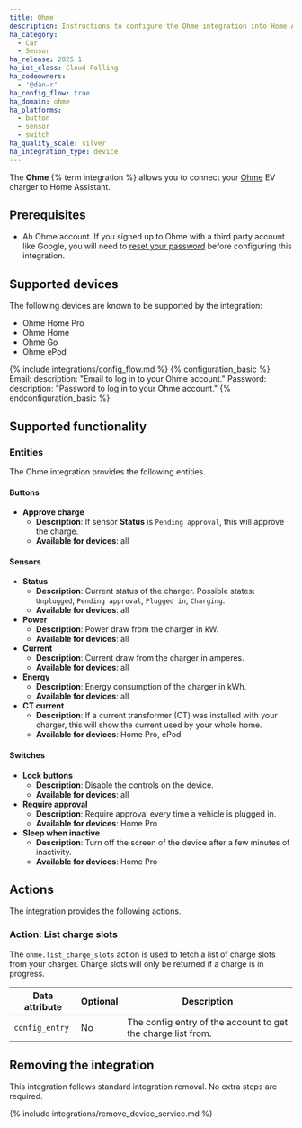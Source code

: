 ```yaml
---
title: Ohme
description: Instructions to configure the Ohme integration into Home Assistant.
ha_category:
  - Car
  - Sensor
ha_release: 2025.1
ha_iot_class: Cloud Polling
ha_codeowners:
  - '@dan-r'
ha_config_flow: true
ha_domain: ohme
ha_platforms:
  - button
  - sensor
  - switch
ha_quality_scale: silver
ha_integration_type: device
---
```


The **Ohme** {% term integration %} allows you to connect your [Ohme](https://ohme-ev.com/) EV charger to Home Assistant.


## Prerequisites

- Ah Ohme account. If you signed up to Ohme with a third party account like Google, you will need to [reset your password](https://api.ohme.io/fleet/index.html#/authentication/forgotten-password) before configuring this integration.


## Supported devices

The following devices are known to be supported by the integration:
- Ohme Home Pro
- Ohme Home
- Ohme Go
- Ohme ePod


{% include integrations/config_flow.md %}
{% configuration_basic %}
Email:
    description: "Email to log in to your Ohme account."
Password:
    description: "Password to log in to your Ohme account."
{% endconfiguration_basic %}


## Supported functionality

### Entities

The Ohme integration provides the following entities.

#### Buttons

- **Approve charge**
  - **Description**: If sensor **Status** is `Pending approval`, this will approve the charge.
  - **Available for devices**: all

#### Sensors

- **Status**
  - **Description**: Current status of the charger. Possible states: `Unplugged`, `Pending approval`, `Plugged in`, `Charging`.
  - **Available for devices**: all
- **Power**
  - **Description**: Power draw from the charger in kW.
  - **Available for devices**: all
- **Current**
  - **Description**: Current draw from the charger in amperes.
  - **Available for devices**: all
- **Energy**
  - **Description**: Energy consumption of the charger in kWh.
  - **Available for devices**: all
- **CT current**
  - **Description**: If a current transformer (CT) was installed with your charger, this will show the current used by your whole home.
  - **Available for devices**: Home Pro, ePod

#### Switches

- **Lock buttons**
  - **Description**: Disable the controls on the device.
  - **Available for devices**: all
- **Require approval**
  - **Description**: Require approval every time a vehicle is plugged in.
  - **Available for devices**: Home Pro
- **Sleep when inactive**
  - **Description**: Turn off the screen of the device after a few minutes of inactivity.
  - **Available for devices**: Home Pro

## Actions

The integration provides the following actions.

### Action: List charge slots

The `ohme.list_charge_slots` action is used to fetch a list of charge slots from your charger. Charge slots will only be returned if a charge is in progress.

| Data attribute         | Optional | Description                                                  |
|------------------------|----------|--------------------------------------------------------------|
| `config_entry`         | No       | The config entry of the account to get the charge list from. |


## Removing the integration

This integration follows standard integration removal. No extra steps are required.

{% include integrations/remove_device_service.md %}
